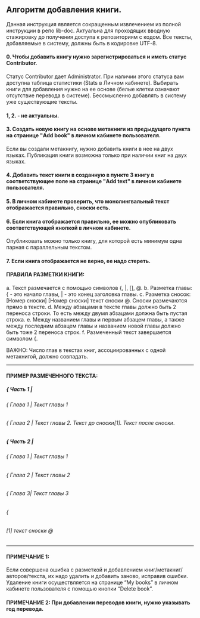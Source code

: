 ## Алгоритм добавления книги.
Данная инструкция является сокращенным извлечением из полной инструкции в репо lib-doc. 
Актуальна для проходящих вводную стажировку до получения доступа к репозиториям с кодом. 
Все тексты, добавляемые в систему, должны быть в кодировке UTF-8.

#### 0. Чтобы добавить книгу нужно зарегистрироваться и иметь статус Contributor.
Статус Contributor дает Administrator.
При наличии этого статуса вам доступна таблица статистики (Stats в Личном кабинете). 
Выбирать книги для добавления нужно на ее основе (белые клетки означают отсутствие перевода в системе).
Бессмысленно добавлять в систему уже существующие тексты.

#### 1, 2. - не актуальны.

#### 3. Создать новую книгу на основе метакниги из предыдущего пункта на странице "Add book" в личном кабинете пользователя.
Если вы создали метакнигу, нужно добавить книги в нее на двух языках.
Публикация книги возможна только при наличии книг на двух языках.

#### 4. Добавить текст книги в созданную в пункте 3 книгу в соответствующее поле на странице "Add text" в личном кабинете пользователя.

#### 5. В личном кабинете проверить, что монолингвальный текст отображается правильно, сноски есть.

#### 6. Если книга отображается правильно, ее можно опубликовать соответствующей кнопкой в личном кабинете.
Опубликовать можно только книгу, для которой есть минимум одна парная с параллельным текстом.

#### 7. Если книга отображается не верно, ее надо стереть.

#### ПРАВИЛА РАЗМЕТКИ КНИГИ:
a. Текст размечается с помощью символов {, |, [], @.
b. Разметка главы:   { - это начало главы, | - это конец заголовка главы.
c. Разметка сносок: [Номер сноски] [Номер сноски] текст сноски @. Сноски размечаются прямо в тексте.
d. Между абзацами в тексте главы должно быть 2 переноса строки. То есть между двумя абзацами должна быть пустая строка.
e. Между названием главы и первым абзацем главы, а также между последним абзацем главы и названием новой главы должно быть тоже 2 переноса строк.
f. Размеченный текст завершается символом {.

ВАЖНО: Число глав в текстах книг, ассоциированных с одной метакнигой, должно совпадать.

--------
#### ПРИМЕР РАЗМЕЧЕННОГО ТЕКСТА:
#####  { Часть 1 |
######  { Глава 1 |  Текст главы 1
######  { Глава 2 |  Текст главы 2. Текст до сноски[1]. Текст после сноски.
#####  { Часть 2 |
######  { Глава 1 |  Текст главы 1
######  { Глава 2 |  Текст главы 2
######  { Глава 3|  Текст главы 3
######  {
###### \[1] текст сноски @
---------

#### ПРИМЕЧАНИЕ 1:
Если совершена ошибка с разметкой и добавлением книг/метакниг/авторов/текста, их надо удалить и добавить заново, исправив ошибки.
Удаление книги осуществляется на странице “My books” в личном кабинете пользователя с помощью кнопки “Delete book”.

#### ПРИМЕЧАНИЕ 2: При добавлении переводов книги, нужно указывать год перевода.